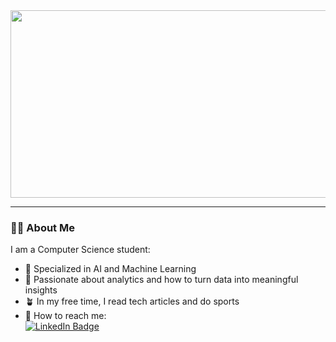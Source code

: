 <div align="center">
  <img src="https://media.giphy.com/media/v1.Y2lkPTc5MGI3NjExNmo3OHdvb2diNmYzZ3VyNWxyNnFkaHEwc3IxenRjYTBjanQwa3l4eCZlcD12MV9pbnRlcm5hbF9naWZfYnlfaWQmY3Q9Zw/xoicctrOv5aGw6mCZi/giphy.gif" width="600" height="300"/> 
</div>

---

### :man_technologist: About Me
I am a Computer Science student:
- :robot: Specialized in AI and Machine Learning
- :dna: Passionate about analytics and how to turn data into meaningful insights
- :potted_plant: In my free time, I read tech articles and do sports
- :calling: How to reach me: <div id="badges">
    <a href="https://www.linkedin.com/in/julien-guyet-8b04b9118/"> <img src="https://img.shields.io/badge/LinkedIn-blue?style=for-the-badge&logo=linkedin&logoColor=white" alt="LinkedIn Badge"/>
    </a>

<!--
**julienguyet/julienguyet** is a ✨ _special_ ✨ repository because its `README.md` (this file) appears on your GitHub profile.

Here are some ideas to get you started:

- 🔭 I’m currently working on ...
- 🌱 I’m currently learning ...
- 👯 I’m looking to collaborate on ...
- 🤔 I’m looking for help with ...
- 💬 Ask me about ...
- 📫 How to reach me: ...
- 😄 Pronouns: ...
- ⚡ Fun fact: ...
-->
